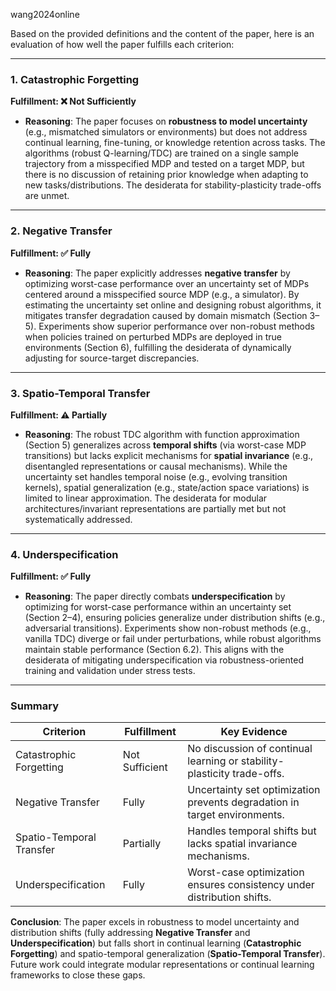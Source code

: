 wang2024online

Based on the provided definitions and the content of the paper, here is an evaluation of how well the paper fulfills each criterion:

---

### **1. Catastrophic Forgetting**  
**Fulfillment: ❌ Not Sufficiently**  
- **Reasoning**: The paper focuses on **robustness to model uncertainty** (e.g., mismatched simulators or environments) but does not address continual learning, fine-tuning, or knowledge retention across tasks. The algorithms (robust Q-learning/TDC) are trained on a single sample trajectory from a misspecified MDP and tested on a target MDP, but there is no discussion of retaining prior knowledge when adapting to new tasks/distributions. The desiderata for stability-plasticity trade-offs are unmet.

---

### **2. Negative Transfer**  
**Fulfillment: ✅ Fully**  
- **Reasoning**: The paper explicitly addresses **negative transfer** by optimizing worst-case performance over an uncertainty set of MDPs centered around a misspecified source MDP (e.g., a simulator). By estimating the uncertainty set online and designing robust algorithms, it mitigates transfer degradation caused by domain mismatch (Section 3–5). Experiments show superior performance over non-robust methods when policies trained on perturbed MDPs are deployed in true environments (Section 6), fulfilling the desiderata of dynamically adjusting for source-target discrepancies.

---

### **3. Spatio-Temporal Transfer**  
**Fulfillment: ⚠️ Partially**  
- **Reasoning**: The robust TDC algorithm with function approximation (Section 5) generalizes across **temporal shifts** (via worst-case MDP transitions) but lacks explicit mechanisms for **spatial invariance** (e.g., disentangled representations or causal mechanisms). While the uncertainty set handles temporal noise (e.g., evolving transition kernels), spatial generalization (e.g., state/action space variations) is limited to linear approximation. The desiderata for modular architectures/invariant representations are partially met but not systematically addressed.

---

### **4. Underspecification**  
**Fulfillment: ✅ Fully**  
- **Reasoning**: The paper directly combats **underspecification** by optimizing for worst-case performance within an uncertainty set (Section 2–4), ensuring policies generalize under distribution shifts (e.g., adversarial transitions). Experiments show non-robust methods (e.g., vanilla TDC) diverge or fail under perturbations, while robust algorithms maintain stable performance (Section 6.2). This aligns with the desiderata of mitigating underspecification via robustness-oriented training and validation under stress tests.

---

### **Summary**
| **Criterion**               | **Fulfillment**       | **Key Evidence**                                                                 |
|----------------------------|----------------------|---------------------------------------------------------------------------------|
| Catastrophic Forgetting    | Not Sufficient       | No discussion of continual learning or stability-plasticity trade-offs.          |
| Negative Transfer          | Fully                | Uncertainty set optimization prevents degradation in target environments.        |
| Spatio-Temporal Transfer   | Partially            | Handles temporal shifts but lacks spatial invariance mechanisms.                |
| Underspecification         | Fully                | Worst-case optimization ensures consistency under distribution shifts.          |

**Conclusion**: The paper excels in robustness to model uncertainty and distribution shifts (fully addressing **Negative Transfer** and **Underspecification**) but falls short in continual learning (**Catastrophic Forgetting**) and spatio-temporal generalization (**Spatio-Temporal Transfer**). Future work could integrate modular representations or continual learning frameworks to close these gaps.